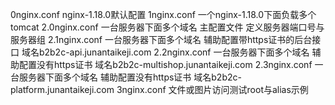 0nginx.conf nginx-1.18.0默认配置
1nginx.conf 一个nginx-1.18.0下面负载多个tomcat
2.0nginx.conf  一台服务器下面多个域名 主配置文件 定义服务器端口号与服务器组
2.1nginx.conf 一台服务器下面多个域名 辅助配置带https证书的后台接口 域名b2b2c-api.junantaikeji.com
2.2nginx.conf 一台服务器下面多个域名 辅助配置没有https证书 域名b2b2c-multishop.junantaikeji.com
2.3nginx.conf 一台服务器下面多个域名 辅助配置没有https证书 域名b2b2c-platform.junantaikeji.com
3nginx.conf 文件或图片访问测试root与alias示例